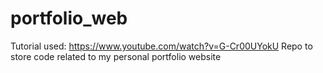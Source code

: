 # portfolio_web
Tutorial used: https://www.youtube.com/watch?v=G-Cr00UYokU
Repo to store code related to my personal portfolio website
